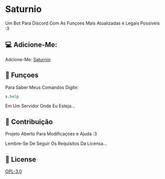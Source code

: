 # Saturnio

Um Bot Para Discord Com As Funçoes Mais Atualizadas e Legais Possiveis :3

## 💻 Adicione-Me:

Adcione-Me: [Saturnio](https://pip.pypa.io/en/stable/)

## 🔧 Funçoes

Para Saber Meus Comandos Digite:

```python
s.help
```
Em Um Servidor Onde Eu Esteja...

## 🤝 Contribuição
Projeto Aberto Para Modificaçoes e Ajuda :3

Lembre-Se De Seguir Os Requisitos Da Licensa...

## 🔖 License
[GPL-3.0](https://choosealicense.com/licenses/gpl-3.0/)
